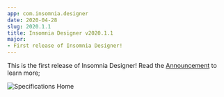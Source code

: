```yaml
---
app: com.insomnia.designer
date: 2020-04-28
slug: 2020.1.1
title: Insomnia Designer v2020.1.1
major:
- First release of Insomnia Designer!
---
```


This is the first release of Insomnia Designer! Read the 
[Announcement](/blog/introducing-designer) to learn more;

![Specifications Home](/images/blog/designer-screens.png)

